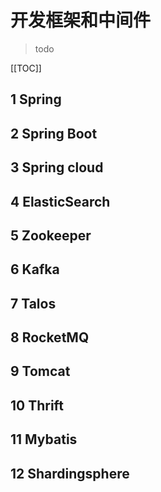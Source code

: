 # 开发框架和中间件

> todo

[[TOC]]

## 1 Spring
## 2 Spring Boot
## 3 Spring cloud
## 4 ElasticSearch
## 5 Zookeeper
## 6 Kafka
## 7 Talos
## 8 RocketMQ
## 9 Tomcat
## 10 Thrift
## 11 Mybatis
## 12 Shardingsphere